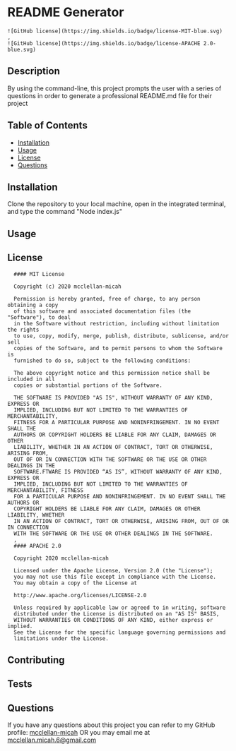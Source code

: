 
  
  # README Generator

  
    ![GitHub license](https://img.shields.io/badge/license-MIT-blue.svg)
    ,
    ![GitHub license](https://img.shields.io/badge/license-APACHE 2.0-blue.svg)
    
 
  ## Description
  By using the command-line, this project prompts the user with a series of questions in order to generate a professional README.md file for their project 

  ## Table of Contents
  * [Installation](#installation)
  * [Usage](#usage)
  * [License](#license)
  * [Questions](#questions)

  ## Installation
  Clone the repository to your local machine, open in the integrated terminal, and type the command "Node index.js"

  ## Usage

  ## License
  
      #### MIT License

      Copyright (c) 2020 mcclellan-micah

      Permission is hereby granted, free of charge, to any person obtaining a copy
      of this software and associated documentation files (the "Software"), to deal
      in the Software without restriction, including without limitation the rights
      to use, copy, modify, merge, publish, distribute, sublicense, and/or sell
      copies of the Software, and to permit persons to whom the Software is
      furnished to do so, subject to the following conditions:

      The above copyright notice and this permission notice shall be included in all
      copies or substantial portions of the Software.

      THE SOFTWARE IS PROVIDED "AS IS", WITHOUT WARRANTY OF ANY KIND, EXPRESS OR
      IMPLIED, INCLUDING BUT NOT LIMITED TO THE WARRANTIES OF MERCHANTABILITY,
      FITNESS FOR A PARTICULAR PURPOSE AND NONINFRINGEMENT. IN NO EVENT SHALL THE
      AUTHORS OR COPYRIGHT HOLDERS BE LIABLE FOR ANY CLAIM, DAMAGES OR OTHER
      LIABILITY, WHETHER IN AN ACTION OF CONTRACT, TORT OR OTHERWISE, ARISING FROM,
      OUT OF OR IN CONNECTION WITH THE SOFTWARE OR THE USE OR OTHER DEALINGS IN THE
      SOFTWARE.FTWARE IS PROVIDED “AS IS”, WITHOUT WARRANTY OF ANY KIND, EXPRESS OR 
      IMPLIED, INCLUDING BUT NOT LIMITED TO THE WARRANTIES OF MERCHANTABILITY, FITNESS 
      FOR A PARTICULAR PURPOSE AND NONINFRINGEMENT. IN NO EVENT SHALL THE AUTHORS OR 
      COPYRIGHT HOLDERS BE LIABLE FOR ANY CLAIM, DAMAGES OR OTHER LIABILITY, WHETHER 
      IN AN ACTION OF CONTRACT, TORT OR OTHERWISE, ARISING FROM, OUT OF OR IN CONNECTION 
      WITH THE SOFTWARE OR THE USE OR OTHER DEALINGS IN THE SOFTWARE.
      ,
      #### APACHE 2.0

      Copyright 2020 mcclellan-micah

      Licensed under the Apache License, Version 2.0 (the "License");
      you may not use this file except in compliance with the License.
      You may obtain a copy of the License at

      http://www.apache.org/licenses/LICENSE-2.0

      Unless required by applicable law or agreed to in writing, software
      distributed under the License is distributed on an "AS IS" BASIS,
      WITHOUT WARRANTIES OR CONDITIONS OF ANY KIND, either express or implied.
      See the License for the specific language governing permissions and
      limitations under the License.
      

  ## Contributing

  ## Tests

  ## Questions
  If you have any questions about this project you can refer to my GitHub profile: [mcclellan-micah](https://github.com/mcclellan-micah)
  OR you may email me at mcclellan.micah.6@gmail.com
  